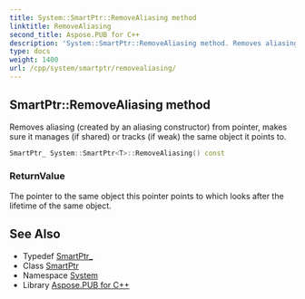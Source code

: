 ```yaml
---
title: System::SmartPtr::RemoveAliasing method
linktitle: RemoveAliasing
second_title: Aspose.PUB for C++
description: 'System::SmartPtr::RemoveAliasing method. Removes aliasing (created by an aliasing constructor) from pointer, makes sure it manages (if shared) or tracks (if weak) the same object it points to in C++.'
type: docs
weight: 1400
url: /cpp/system/smartptr/removealiasing/
---
```

## SmartPtr::RemoveAliasing method


Removes aliasing (created by an aliasing constructor) from pointer, makes sure it manages (if shared) or tracks (if weak) the same object it points to.

```cpp
SmartPtr_ System::SmartPtr<T>::RemoveAliasing() const
```


### ReturnValue

The pointer to the same object this pointer points to which looks after the lifetime of the same object.

## See Also

* Typedef [SmartPtr_](../smartptr_/)
* Class [SmartPtr](../)
* Namespace [System](../../)
* Library [Aspose.PUB for C++](../../../)
